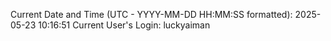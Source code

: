 Current Date and Time (UTC - YYYY-MM-DD HH:MM:SS formatted): 2025-05-23 10:16:51
Current User's Login: luckyaiman

